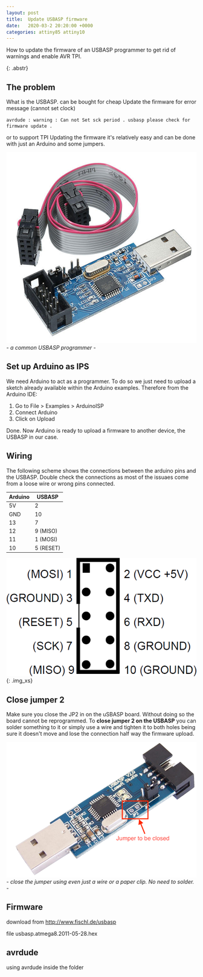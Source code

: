 ```yaml
---
layout: post
title:  Update USBASP firmware
date:   2020-03-2 20:20:00 +0000
categories: attiny85 attiny10
---
```


How to update the firmware of an USBASP programmer to get rid of warnings and enable AVR TPI.  
<!-- excer -->
{: .abstr}

## The problem
What is the USBASP.
can be bought for cheap
Update the firmware for error message (cannot set clock)
```
avrdude : warning : Can not Set sck period . usbasp please check for firmware update .
```
or to support TPI 
Updating the firmware it's relatively easy and can be done with just an Arduino and some jumpers.

![Common USBASP](/assets/img/USBASP.jpeg)
*- a common USBASP programmer -*

## Set up Arduino as IPS

We need Arduino to act as a programmer. To do so we just need to upload a sketch already available within the Arduino examples.
Therefore from the Arduino IDE:
1. Go to File > Examples > ArduinoISP
2. Connect Arduino
3. Click on Upload

Done. Now Arduino is ready to upload a firmware to another device, the USBASP in our case.

## Wiring

The following scheme shows the connections between the arduino pins and the USBASP. Double check the connections as most of the issuaes come from a loose wire or wrong pins connected.

|Arduino|USBASP|
|---|---|
|5V|  2|
|GND|  10|
|13|  7|
|12|   9 (MISO)|
|11|  1 (MOSI)|
|10|  5 (RESET)|

![USBASP Pinout](/assets/img/USBASP-pinout.png)
{: .img_xs}


## Close jumper 2 
Make sure you close the JP2 in on the uSBASP board. Without doing so the board cannot be reprogrammed.
To **close jumper 2 on the USBASP** you can solder something to it or simply use a wire and tighten it to both holes being sure it doesn't move and lose the connection half way the firmware upload.

![Jumper to be closed](/assets/img/USBASP-JP2.png)
*- close the jumper using even just a wire or a paper clip. No need to solder. -*

## Firmware
download from 
http://www.fischl.de/usbasp

file usbasp.atmega8.2011-05-28.hex


## avrdude

using avrdude inside the folder

```./avrdude -C ./avrdude.conf -p m8 -c avrisp -P /dev/cu.usbmodem14101 -b 19200 -U flash:w:usbasp.atmega8.2011-05-28.hex:i 
```
